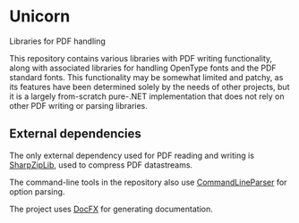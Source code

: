 # Unicorn
Libraries for PDF handling

This repository contains various libraries with PDF writing functionality, along with associated libraries for handling OpenType fonts and the PDF standard fonts.  This functionality may be somewhat limited and patchy, as its features have been determined solely by the needs of other projects, but it is a largely from-scratch pure-.NET implementation that does not rely on other PDF writing or parsing libraries.

## External dependencies

The only external dependency used for PDF reading and writing is [SharpZipLib](https://github.com/icsharpcode/SharpZipLib), used to compress PDF datastreams.

The command-line tools in the repository also use [CommandLineParser](https://github.com/commandlineparser/commandline) for option parsing.

The project uses [DocFX](https://dotnet.github.io/docfx/) for generating documentation.
